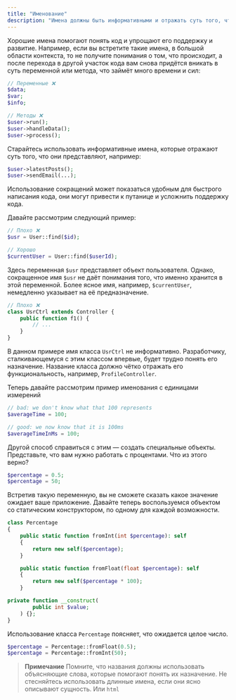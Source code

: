 ```yaml
---
title: "Именование"
description: "Имена должны быть информативными и отражать суть того, что они представляют."
---
```


Хорошие имена помогают понять код и упрощают его поддержку и развитие.
Например, если вы встретите такие имена, в большой области контекста, то не получите понимания о том, что происходит, а после перехода в другой участок кода вам снова придётся вникать в суть переменной или метода, что займёт много времени и сил:

```php
// Переменные ❌
$data;
$var;
$info;

// Методы ❌
$user->run();
$user->handleData();
$user->process();
```

Старайтесь использовать информативные имена, которые отражают суть того, что они представляют, например:

```php
$user->latestPosts();
$user->sendEmail(...);
```

Использование сокращений может показаться удобным для быстрого написания кода, они могут привести к путанице и усложнить поддержку кода.

Давайте рассмотрим следующий пример:

```php
// Плохо ❌
$usr = User::find($id);

// Хорошо
$currentUser = User::find($userId);
```

Здесь переменная `$usr` представляет объект пользователя. Однако, сокращенное имя `$usr` не даёт понимания того, что именно хранится в этой переменной. Более ясное имя, например, `$currentUser`, немедленно указывает на её предназначение.

```php
// Плохо ❌
class UsrCtrl extends Controller {
    public function f1() {
        // ...
    }
}
```

В данном примере имя класса `UsrCtrl` не информативно. Разработчику, сталкивающемуся с этим классом впервые, будет трудно понять его назначение. Название класса должно чётко отражать его функциональность, например, `ProfileController`.


Теперь давайте рассмотрим пример именования с единицами измерений

```php
// bad: we don't know what that 100 represents
$averageTime = 100;

// good: we now know that it is 100ms
$averageTimeInMs = 100;
```

Другой способ справиться с этим — создать специальные объекты. Представьте, что вам нужно работать с процентами. Что из этого верно?

```php
$percentage = 0.5;
$percentage = 50;
```

Встретив такую переменную, вы не сможете сказать какое значение ожидает ваше приложение. 
Давайте теперь воспользуемся объектом со статическим конструктором, по одному для каждой возможности.

```php
class Percentage
{
    public static function fromInt(int $percentage): self
    {
        return new self($percentage);
    }

    public static function fromFloat(float $percentage): self
    {
        return new self($percentage * 100);
    }

private function __construct(
        public int $value;
    ) {};
}
```

Использование класса `Percentage` поясняет, что ожидается целое число.

```php
$percentage = Percentage::fromFloat(0.5);
$percentage = Percentage::fromInt(50);
```



> **Примечание** Помните, что названия должны использовать объясняющие слова, которые помогают понять их назначение. Не стесняйтесь использовать длинные имена, если они ясно описывают сущность. Или `html`
